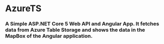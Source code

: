 # AzureTS
### A Simple ASP.NET Core 5 Web API and Angular App. It fetches data from Azure Table Storage and shows the data in the MapBox of the Angular application.
